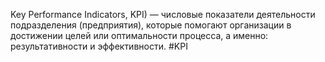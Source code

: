 Key Performance Indicators, KPI) —
числовые показатели деятельности
подразделения (предприятия), которые
помогают организации в достижении целей
или оптимальности процесса, а именно:
результативности и эффективности.
#KPI